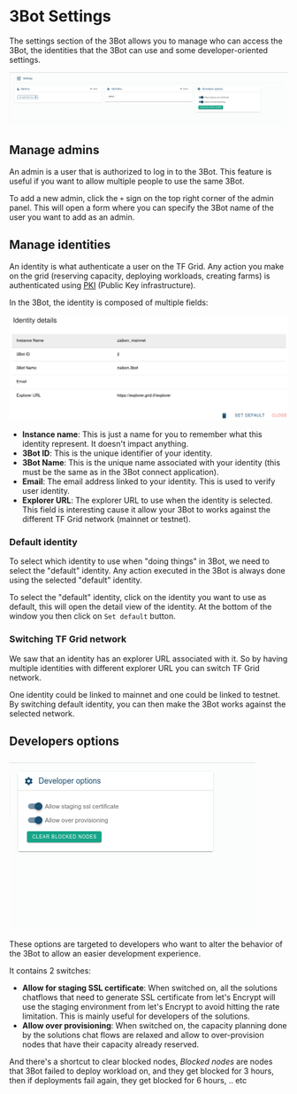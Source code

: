# 3Bot Settings

The settings section of the 3Bot allows you to manage who can access the 3Bot, the identities that the 3Bot can use and some developer-oriented settings.

![settings](./img/3bot_settings.png)

## Manage admins

An admin is a user that is authorized to log in to the 3Bot. This feature is useful if you want to allow multiple people to use the same 3Bot.

To add a new admin, click the `+` sign on the top right corner of the admin panel. This will open a form where you can specify the 3Bot name of the user you want to add as an admin.

## Manage identities

An identity is what authenticate a user on the TF Grid. Any action you make on the grid (reserving capacity, deploying workloads, creating farms) is authenticated using [PKI](https://en.wikipedia.org/wiki/Public_key_infrastructure) (Public Key infrastructure).

In the 3Bot, the identity is composed of multiple fields:

![identity detail](./img/edit_identity.png)

* **Instance name**: This is just a name for you to remember what this identity represent. It doesn't impact anything.
* **3Bot ID**: This is the unique identifier of your identity.
* **3Bot Name**: This is the unique name associated with your identity (this must be the same as in the 3Bot connect application).
* **Email**: The email address linked to your identity. This is used to verify user identity.
* **Explorer URL**: The explorer URL to use when the identity is selected. This field is interesting cause it allow your 3Bot to works against the different TF Grid network (mainnet or testnet).

### Default identity

To select which identity to use when "doing things" in 3Bot, we need to select the "default" identity. Any action executed in the 3Bot is always done using the selected "default" identity.

To select the "default" identity, click on the identity you want to use as default, this will open the detail view of the identity. At the bottom of the window you then click on `Set default` button.

### Switching TF Grid network

We saw that an identity has an explorer URL associated with it. So by having multiple identities with different explorer URL you can switch TF Grid network.

One identity could be linked to mainnet and one could be linked to testnet. By switching default identity, you can then make the 3Bot works against the selected network.

## Developers options

![developer options](./img/3bot_settings_devoptions.png)

These options are targeted to developers who want to alter the behavior of the 3Bot to allow an easier development experience.

It contains 2 switches:

* **Allow for staging SSL certificate**: When switched on, all the solutions chatflows that need to generate SSL certificate from let's Encrypt will use the staging environment from let's Encrypt to avoid hitting the rate limitation. This is mainly useful for developers of the solutions.
* **Allow over provisioning**: When switched on, the capacity planning done by the solutions chat flows are relaxed and allow to over-provision nodes that have their capacity already reserved.

And there's a shortcut to clear blocked nodes, *Blocked nodes* are nodes that 3Bot failed to deploy workload on, and they get blocked for 3 hours, then if deployments fail again, they get blocked for 6 hours, .. etc